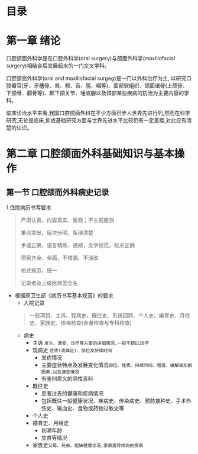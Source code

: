 # 目录

# 第一章 绪论

口腔颌面外科学是在口腔外科学(oral surgery)与颌面外科学(maxillofacial surgery)相结合后发展起来的一门交叉学科。  

口腔颌面外科学(oral and maxillofacial surgeg)是一门以外科治疗为主, 以研究口腔器官(牙、牙槽骨、唇、颊、舌、腭、咽等)、面部软组织、颌面诸骨(上颌骨、下颌骨、颧骨等)、颞下颌关节、唾液腺以及颈部某些疾病的防治为主要内容的学科。  

临床诊治水平来看,我国口腔颌面外科在不少方面已步人世界先进行列,然而在科学研究,无论是临床,抑或基础研究方面与世界先进水平比较仍有一定差距,对此应有清楚的认识。  


# 第二章 口腔颌面外科基础知识与基本操作  

## 第一节 口腔颌而外科病史记录  
1.住院病历书写要求
>严肃认真，内容真实、客观；不主观臆测  
>
>重点突出，层次分明，条理清楚  
>
>术语正确，语言精炼、通顺，文字规范，标点正确  
>
>项目齐全、全面，不错漏、不涂改  
>
>格式规范、统一  
>
>记录者及上级医师签全名  

* 根据原卫生部《病历书写基本规范》的要求
  * 入院记录
  >一般项目、主诉、现病史、既往史、系统回顾、个人史、婚育史、月经史、家族史、体格检查(全身检查与专科检查)
    * 病史
      * 主诉 `发生、演变、诊疗等方面的详细情況,一般不超过20字`
      * 现病史 `症状(或体征)、部位及持续时间`
        * 发病情况
        * 主要症状特点及发展变化情况`部位、性质、持续时间、程度、缓解或加剧因素,以及演变情况`
        * 有鉴别意义的阴性资料
      * 既往史
        * 患者过去的健康和疾病情况
        * 包括既往一般健康状况、疾病史、传染病史、预防接种史、手术外伤史、输血史、食物或药物过敏史等
      * 个人史
      * 婚育史、月经史
        * 初潮年龄
        * 生育等情况
      * 家族史`父母、兄弟、姐妹健康状况,家族遗传倾向的疾病`
